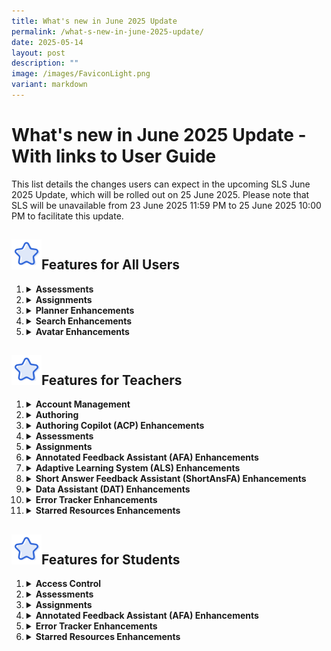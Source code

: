 ```yaml
---
title: What's new in June 2025 Update
permalink: /what-s-new-in-june-2025-update/
date: 2025-05-14
layout: post
description: ""
image: /images/FaviconLight.png
variant: markdown
---
```

<h1>What's new in June 2025 Update - With links to User Guide</h1>

<p>This list details the changes users can expect in the upcoming SLS June 2025 Update, which will be rolled out on 25 June 2025. Please note that SLS will be unavailable from 23 June 2025 11:59 PM to 25 June 2025 10:00 PM to facilitate this update.</p>

<h2><img src="/images/Icons/Star.svg" style="width:3rem; display: inline;">Features for All Users</h2>

<ol>

<li><details><summary><h4 style="margin: 0; display: inline;">Assessments</h4></summary>

<ul>

<li><a target="_blank" href="/teacher-user-guide/assess/login-for-e-assessments/">Teachers</a> and <a target="_blank" href="/student-user-guide/assess/about-assessments/">students</a> can choose to log in directly for e-assessments using SLS or MIMS Login. They will be brought directly to their Assessments listing page upon logging in.</li>

</ul></details></li>

<li><details><summary><h4 style="margin: 0; display: inline;">Assignments</h4></summary>

<div style="margin-left: 20px;">
<details><summary><strong>Annotation Enhancements</strong></summary>
<ul>
<li>Teachers and students can more easily differentiate annotations made by a teacher (underline) from those by students (highlight).</li>
<li>For annotations made on questions, teachers and students can view the question number with question text as the header of each annotation card.</li>
</ul>
</details>

<details><summary><strong>Due Date Tracking</strong></summary>
<ul>
<li>Teachers and students can filter assignments by multiple status types: Incomplete, Overdue assignments, Overdue Sections, Due in 3 Days, Complete, and Upcoming.</li>
</ul>
</details>

<details><summary><strong>Feedback Fields</strong></summary>
<ul>
<li>Teachers and students will see the "Teacher Comments" field renamed to "Feedback" in Free-Response Questions (FRQs). The existing "Feedback" field will no longer be available.</li>
</ul>
</details>

<details><summary><strong>Past Assignments</strong></summary>
<ul>
<li><a target="_blank" href="/teacher-user-guide/assign/view-past-assignments/">Teachers</a> and <a target="_blank" href="/student-user-guide/assign/access-past-assignments/">students</a> can view assignments from their past class groups in the Assignments listing page, making it easier to locate past assignments.</li>
</ul>
</details>
</div>

</details></li>

<li><details><summary><h4 style="margin: 0; display: inline;">Planner Enhancements</h4></summary>

<ul>
<li><a target="_blank" href="/teacher-user-guide/plan/access-planner/">Teachers</a> and <a target="_blank" href="/student-user-guide/plan/access-planner/">students</a> can manage their work by creating tasks, with deadlines, from multiple entry points such as the new task list, module plan, section cover, and learning progress (students only).</li>
<li><a target="_blank" href="/teacher-user-guide/plan/attach-assignments-and-resources-to-events/">Teachers</a>  and <a target="_blank" href="/student-user-guide/plan/create-a-new-event/">students</a> can attach resources such as sections and modules to these tasks.</li>
<li>Students will be prompted when they mark incomplete attachments as complete.</li>
<li><a target="_blank" href="/student-user-guide/plan/create-a-new-event/">Students</a> can also create goals from learning progress as a task and attach relevant self-study resources.</li>
<li>The calendar range in the planner will be extended to include the year before and the year after the current year. Teachers can clear planner events en-masse.</li>
</ul>

</details></li>

<li><details><summary><h4 style="margin: 0; display: inline;">Search Enhancements</h4></summary>

<ul>

<li>Teachers and students can view filtered search results based on their assigned and followed subjects and levels when searching for modules in global search, MOE Library and Community Gallery.</li>
<li>Teachers and students can view subjects and their corresponding levels as paired information in search results, providing clearer understanding of subject-level relationships.</li>
<li>Teachers and students can see a clickable icon on each search result for modules. Clicking on the icon will open the module in a new tab.</li>

</ul></details></li>

<li><details><summary><h4 style="margin: 0; display: inline;">Avatar Enhancements</h4></summary>

<ul>

<li>Teachers and students can click non-AI avatars to view a user's profile.</li>

</ul></details></li>

</ol>

<h2><img src="/images/Icons/Star.svg" style="width:3rem; display: inline;">Features for Teachers</h2>

<ol>

<li><details><summary><h4 style="margin: 0; display: inline;">Account Management</h4></summary>

<ul>

<li>Teachers will receive an SLS email notification if their account becomes inactive due to MIMS inactivity. Their SLS account will be deactivated after a 120-hour (5-day) countdown if their MIMS remains inactive.</li>

</ul></details></li>

<li><details><summary><h4 style="margin: 0; display: inline;">Authoring</h4></summary>

<div style="margin-left: 20px;">
<details><summary><strong>Gamification Enhancements</strong></summary>
<ul>
<li>Teachers can <a target="_blank" href="/teacher-user-guide/gamify/manage-gamification-settings/">import gamification settings</a> like Details, Experience Points, Game Stories, Collectibles and Leaderboard from other modules in Starred Resources and Library.</li>
<li>Teachers can <a target="_blank" href="/teacher-user-guide/gamify/manage-gamification-settings/">duplicate</a> game stories and collectibles when setting up their gamification conditions.</li>
<li>Teachers can add gamification conditions as <a target="_blank" href="/teacher-user-guide/differentiate/add-activity-quiz-section-prerequisites/">section/activity prerequisites</a> that regulate students' access.</li>
<li>Teachers can <a target="_blank" href="/teacher-user-guide/gamify/manage-gamification-settings/">switch off viewability</a> of Experience Points (XP) for students. When viewability of XP is switched off, XP and levels will not be displayed for students. However, game stories and collectibles with level conditions will still be awarded.</li>
</ul>
</details>

<details><summary><strong>Live Chat</strong></summary>
<ul>
<li>Teachers can <a target="_blank" href="/teacher-user-guide/collaborate/add-a-discussion/">set up Live Chat</a> for both team and non-team discussions.</li>
<li><a target="_blank" href="/student-user-guide/collaborate/join-a-live-chat-discussion/">Students</a> and teachers can interact in active Live Chat rooms and view each other's posts live.</li>
<li>Teachers can <a target="_blank" href="/teacher-user-guide/collaborate/add-a-discussion/">manually end and close</a> Live Chat rooms. The Live Chat room will be converted into a discussion post and past interactions will be stored as comments.</li>
<li>Teachers can also <a target="_blank" href="/teacher-user-guide/collaborate/add-a-discussion/">set a time limit</a> for Live Chat rooms. Live Chat rooms will close automatically when the time limit is reached.</li>
<li>Live Chat will not be accessible in self-study modules and when previewing as student.</li>
</ul>
</details>

<details><summary><strong>Hide Question Number</strong></summary>
<ul>
<li>Teachers can <a target="_blank" href="/teacher-user-guide/assess/edit-quizzes/">hide question/component numbers</a> in quizzes through the Quiz Details settings.</li>
</ul>
</details>

<details><summary><strong>Click-and-Drop Question Enhancements</strong></summary>
<ul>
<li>Teachers can place and reposition options more precisely in Click-and-Drop questions.</li>
</ul>
</details>

<details><summary><strong>Component Card Enhancements</strong></summary>
<ul>
<li>Teachers can view the component number and corresponding body text as the header of each component during module view and authoring.</li>
</ul>
</details>
</div>

</details></li>

<li><details><summary><h4 style="margin: 0; display: inline;">Authoring Copilot (ACP) Enhancements</h4></summary>

<ul>
<li>Teachers can <a target="_blank" href="/teacher-user-guide/author/use-authoring-copilot-to-create-new-activities-components/">upload Google Slides, Docs and Sheets</a> into the Knowledge Base to be used for ACP generation and for Learning Assistant reference (from 4 July 2025).</li>
<li>Teachers can <a target="_blank" href="/teacher-user-guide/author/use-authoring-copilot-to-create-new-activities-components/">access ACP directly</a> from the Add New and Create/Edit subpages.</li>
</ul>

</details></li>

<li><details><summary><h4 style="margin: 0; display: inline;">Assessments</h4></summary>

<ul>

<li>Assessments will no longer be shown together with assignments. Instead, teachers can access the Assessments listing page to view all assigned assessments.</li>
<li>Teachers can also <a target="_blank" href="/teacher-user-guide/assess/login-for-e-assessments/">switch to their student accounts</a> with the shortcut on the Assessments listing page.</li>

</ul></details></li>

<li><details><summary><h4 style="margin: 0; display: inline;">Assignments</h4></summary>

<div style="margin-left: 20px;">
<details><summary><strong>@-Mention</strong></summary>
<ul>
<li>Teachers can use the @-mention feature in <a target="_blank" href="/teacher-user-guide/assign/highlight-and-annotate-in-teachers-copy-of-assignment/">notes</a>, <a target="_blank" href="/teacher-user-guide/assess/annotate-underline-students-responses/">annotations</a>, <a target="_blank" href="/teacher-user-guide/assess/add-teacher-comments/">comments</a>, <a target="_blank" href="/teacher-user-guide/collaborate/post-and-comment-in-the-forum/">posts</a> and <a target="_blank" href="/teacher-user-guide/assess/mark-teacher-marked-quizzes/">feedback</a> to notify other teachers and students when their attention is needed. The names in the dropdown list for using @-mention will be based on the teachers and assignees of the assignment.</li>
</ul>
</details>

<details><summary><strong>Annotation Enhancements</strong></summary>
<ul>
<li>Teachers can <a target="_blank" href="/teacher-user-guide/assign/highlight-and-annotate-in-teachers-copy-of-assignment/">share notes and annotations</a> from their teacher assignment view with all other assignees of the assignment. Students will see the same referenced note or annotation in their own assignment view.</li>
<li>Teachers can choose to notify students when they share notes and annotations from their teacher assignment view.</li>
</ul>
</details>

<details><summary><strong>Heatmap Enhancements</strong></summary>
<ul>
<li>Teachers can view their student's activity page directly by clicking on the corresponding activity status heatmap cell.</li>
<li>Teachers can see section start and due dates when they filter by sections on the heatmap. They can click on the dates to access the Assignment Settings page and adjust the due dates.</li>
</ul>
</details>
</div>

</details></li>

<li><details><summary><h4 style="margin: 0; display: inline;">Annotated Feedback Assistant (AFA) Enhancements</h4></summary>

<ul>

<li>Teachers will be able to <a target="_blank" href="/teacher-user-guide/assess/add-annotated-feedback-assistant/">set the number of drafts</a> that students can submit to AFA to receive feedback on before their final submission.</li>

</ul></details></li>

<li><details><summary><h4 style="margin: 0; display: inline;">Adaptive Learning System (ALS) Enhancements</h4></summary>

<ul>

<li>Teachers can filter to the Learning Outcome level in the student view of the ALS Learning Progress Dashboard (LPD) and sort students based on their ability score.</li>
<li>Teachers can see a snapshot of the ability score attained by students when they complete an Adaptive Section in an assignment.</li>

</ul></details></li>

<li><details><summary><h4 style="margin: 0; display: inline;">Short Answer Feedback Assistant (ShortAnsFA) Enhancements</h4></summary>

<ul>

<li>Students can submit Google Slides, Docs and Sheets to ShortAnsFA as part of their Free Response Question (FRQ) response to receive feedback.</li>
<li>Teachers can edit criterion feedback after an FRQ/Audio Response Question (ARQ) is released.</li>

</ul></details></li>

<li><details><summary><h4 style="margin: 0; display: inline;">Data Assistant (DAT) Enhancements</h4></summary>

<ul>

<li>Teachers will be able to save their DAT analyses results for FRQ responses and Discussion posts for future reference.</li>
<li>Teachers can set up DAT so that students can receive quiz level feedback at the end of a quiz based on their performance for questions in the quiz.</li>
<li>Teachers will be able to use DAT to analyse the overall performance of their class in a quiz.</li>

</ul></details></li>

<li><details><summary><h4 style="margin: 0; display: inline;">Error Tracker Enhancements</h4></summary>

<ul>

<li>Teachers can quickly access a selected student's error tracker from the Students tab.</li>
<li>When viewing as student, teachers can see a listing of attempted modules with the number of tagged errors under the Questions tab. Clicking on "View Questions" under each module will allow teachers to see the list of questions and their associated error counts.</li>
<li>A filter has also been added to allow teachers to filter the error tracker by month range and error tag.</li>

</ul></details></li>

<li><details><summary><h4 style="margin: 0; display: inline;">Starred Resources Enhancements</h4></summary>

<ul>

<li>Teachers can star and unstar class group and community resources.</li>
<li>Teachers can add content from their starred class group resources.</li>

</ul></details></li>

</ol>

<h2><img src="/images/Icons/Star.svg" style="width:3rem; display: inline;">Features for Students</h2>

<ol>

<li><details><summary><h4 style="margin: 0; display: inline;">Access Control</h4></summary>

<ul>

<li>Students can be redirected to the respective landing pages of their URL when logging in with a temporary passcode, even if their password has expired (over 365 days without change).</li>

</ul></details></li>

<li><details><summary><h4 style="margin: 0; display: inline;">Assessments</h4></summary>

<ul>

<li>Students can access the Assessments listing page to view all assessments assigned to them.</li>
<li>Students cannot view the module structure of upcoming assessments and assignments that require passcodes.</li>

</ul></details></li>

<li><details><summary><h4 style="margin: 0; display: inline;">Assignments</h4></summary>

<ul>

<li>Students can use the <a target="_blank" href="/student-user-guide/assess/view-and-respond-to-teacher-comments/">@-mention feature</a> in notes, annotations, comments, posts and feedback to notify teachers when their attention is needed. The names in the dropdown list for using @-mention will be based on the teachers of the assignment.</li>

</ul></details></li>

<li><details><summary><h4 style="margin: 0; display: inline;">Annotated Feedback Assistant (AFA) Enhancements</h4></summary>

<ul>

<li>Students can use a <a target="_blank" href="/student-user-guide/assess/about-annotated-feedback-assistant/">'Check' button</a> to receive iterative annotated feedback about their answer and subsequently work on the feedback in a new draft of their response.</li>
<li>Students will be able to view past drafts with accompanying annotations.</li>

</ul></details></li>

<li><details><summary><h4 style="margin: 0; display: inline;">Error Tracker Enhancements</h4></summary>

<ul>

<li>Under the Questions tab in error trackers, students can view a listing of attempted modules with the number of tagged errors. Clicking on "View Questions" under each module will allow students to see the list of questions and their associated error counts.</li>
<li>A filter has also been added to allow students to filter the error tracker by month range and error tag.</li>

</ul></details></li>

<li><details><summary><h4 style="margin: 0; display: inline;">Starred Resources Enhancements</h4></summary>

<ul>

<li>Students can star and unstar class group resources.</li>

</ul></details></li>

</ol>